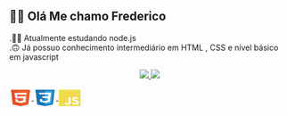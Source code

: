 ## 😶‍🌫️  Olá Me chamo Frederico  
.👩‍🏫  Atualmente estudando node.js </br>
.🙃  Já possuo conhecimento intermediário em HTML , CSS  e nível básico em javascript 


<div align="center">
  <a href="https://github.com/Freederico">
  <img height="140em" src="https://github-readme-stats.vercel.app/api?username=Freederico&show_icons=true&theme=dark&include_all_commits=true&count_private=true"/>
  
  <img height="150em" src="https://github-readme-stats.vercel.app/api/top-langs/?username=Freederico&layout=compact&langs_count=7&theme=dark"/>
</div>

<div style="display: inline_block"><br>

  <img align="center" alt="Rafa-HTML" height="30" width="40" src="https://raw.githubusercontent.com/devicons/devicon/master/icons/html5/html5-original.svg">
  <img align="center" alt="Rafa-CSS" height="30" width="40" src="https://raw.githubusercontent.com/devicons/devicon/master/icons/css3/css3-original.svg">
   <img align="center" alt="Rafa-Js" height="30" width="40" src="https://raw.githubusercontent.com/devicons/devicon/master/icons/javascript/javascript-plain.svg"> 
 
</div>

##
